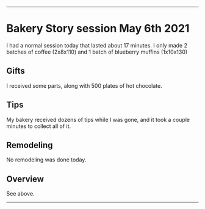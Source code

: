 
***

# Bakery Story session May 6th 2021

I had a normal session today that lasted about 17 minutes. I only made 2 batches of coffee (2x8x110) and 1 batch of blueberry muffins (1x10x130)

## Gifts

I received some parts, along with 500 plates of hot chocolate.

## Tips

My bakery received dozens of tips while I was gone, and it took a couple minutes to collect all of it.

## Remodeling

No remodeling was done today.

## Overview

See above.

***


